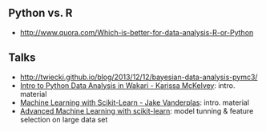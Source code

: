 ## Python vs. R

* http://www.quora.com/Which-is-better-for-data-analysis-R-or-Python

## Talks

* http://twiecki.github.io/blog/2013/12/12/bayesian-data-analysis-pymc3/
* [Intro to Python Data Analysis in Wakari - Karissa McKelvey](http://vimeo.com/80102833): intro. material
* [Machine Learning with Scikit-Learn - Jake Vanderplas](http://vimeo.com/80093925): intro. material
* [Advanced Machine Learning with scikit-learn](http://pyvideo.org/video/1719/advanced-machine-learning-with-scikit-learn): model tunning & feature selection on large data set
